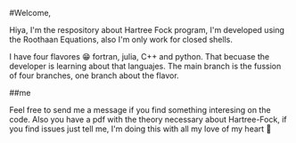 #Welcome,

Hiya, I'm the respository about Hartree Fock program, I'm developed
using the Roothaan Equations, also I'm only work for closed shells.

I have four flavores :grin: fortran, julia, C++ and python. That becuase the developer
is learning about that languajes. The main branch is the fussion of four branches,
one branch about the flavor.

##me

Feel free to send me a message if you find something interesing on the code. Also
you have a pdf with the theory necessary about Hartree-Fock, if you find issues just tell me,
I'm doing this with all my love of my heart :sparkling_heart:
